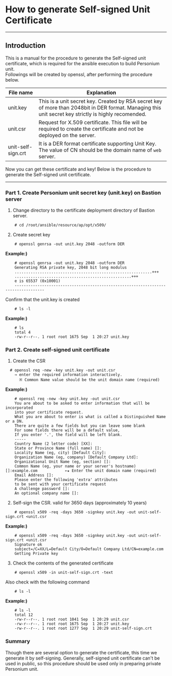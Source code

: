 # How to generate Self-signed Unit Certificate

-------------------------------------------------

## Introduction

This is a manual for the procedure to generate the Self-signed unit certificate, which is required for the ansible execution to build Personium unit.  
Followings will be created by openssl, after performing the procedure below.

| File name | Explanation |
|---|---|
|unit.key             |This is a unit secret key. Created by RSA secret key of more than 2048bit in DER format. Managing this unit secret key strictly is highly recomended.|
|unit.csr             |Request for X.509 certificate. This file will be required to create the certificate and not be deployed on the server. |
|unit-self-sign.crt   |It is a DER format certificate supporting Unit Key. The value of CN should be the domain name of `web` server. |

Now you can get these certificate and key! Below is the procedure to generate the Self-signed unit certificate.

---------------------------------------

### Part 1. Create Personium unit secret key (unit.key) on Bastion server

1. Change directory to the certificate deployment directory of Bastion server.

```console
    # cd /root/ansible/resource/ap/opt/x509/
```

2. Create secret key

```console
    # openssl genrsa -out unit.key 2048 -outform DER
```  

**Example:)**

```console
    # openssl genrsa -out unit.key 2048 -outform DER
    Generating RSA private key, 2048 bit long modulus
    ............................................................+++
    ...................................................+++
    e is 65537 (0x10001)
    -----------------------------------------------------------------------------------
```

Confirm that the unit.key is created

```console
    # ls -l
```

**Example:)**

```console
    # ls
    total 4
    -rw-r--r--. 1 root root 1675 Sep  1 20:27 unit.key
```

### Part 2. Create self-signed unit certificate

1. Create the CSR

```console
  # openssl req -new -key unit.key -out unit.csr
    → enter the required information interactively.
      ※ Common Name value should be the unit domain name (required)
```

**Example:)**


```console
    # openssl req -new -key unit.key -out unit.csr
    You are about to be asked to enter information that will be incorporated
    into your certificate request.
    What you are about to enter is what is called a Distinguished Name or a DN.
    There are quite a few fields but you can leave some blank
    For some fields there will be a default value,
    If you enter '.', the field will be left blank.
    -----
    Country Name (2 letter code) [XX]:
    State or Province Name (full name) []:
    Locality Name (eg, city) [Default City]:
    Organization Name (eg, company) [Default Company Ltd]:
    Organizational Unit Name (eg, section) []:
    Common Name (eg, your name or your server's hostname) []:example.com            ←★ Enter the unit domain name (required)
    Email Address []:
    Please enter the following 'extra' attributes
    to be sent with your certificate request
    A challenge password []:
    An optional company name []:

```

2. Self-sign the CSR. valid for 3650 days (approximately 10 years)


```console
    # openssl x509 -req -days 3650 -signkey unit.key -out unit-self-sign.crt <unit.csr
```

**Example:)**

```console
    # openssl x509 -req -days 3650 -signkey unit.key -out unit-self-sign.crt <unit.csr
    Signature ok
    subject=/C=XX/L=Default City/O=Default Company Ltd/CN=example.com
    Getting Private key

```

3. Check the contents of the generated certificate

```console
    # openssl x509 -in unit-self-sign.crt -text
```  

  Also check with the following command

```console
    # ls -l
```   

**Example:)**

```console
    # ls -l
    total 12
    -rw-r--r--. 1 root root 1041 Sep  1 20:29 unit.csr
    -rw-r--r--. 1 root root 1675 Sep  1 20:27 unit.key
    -rw-r--r--. 1 root root 1277 Sep  1 20:29 unit-self-sign.crt
```

### Summary

Though there are several option to generate the certificate, this time we generate it by self-signing.
Generally, self-signed unit certificate can't be used in public, so this procedure should be used only in preparing private Personium unit.
